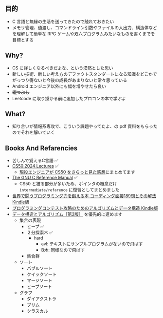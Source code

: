 ## 目的
- C 言語と無縁の生活を送ってきたので触れておきたい
- メモリ管理、値渡し、コマンドライン引数やファイルの入出力、構造体などを理解して簡単な RPG ゲームや双六プログラムみたいなものを書くまでを目標とする

## Why?
- CS に詳しくなるべきだよな、という漠然とした思い
- 新しい技術、新しい考え方のデファクトスタンダートになる知識をどこかでがっつり得ないと今後の成長があまりないと常々思っている
- Android エンジニア以外にも幅を増やせたら良い
- ~~暇つぶし~~
- Leetcode に取り掛かる前に追加したプロコンの本で学ぶよ

## What?
- 知り合いが情報系専攻で、こういう課題やってたよ、の pdf 資料をもらったのでそれを解いていく

## Books And Refarencies
- 苦しんで覚えるC言語 ✅
- [CS50 2024 Lectures](https://www.youtube.com/playlist?list=PLhQjrBD2T381WAHyx1pq-sBfykqMBI7V4) ✅
    - [現役エンジニアが CS50 をさらっと見た感想](https://zenn.dev/rokki08/articles/5b63e02053afb9)にまとめてます
- [The GNU C Reference Manual](https://www.gnu.org/software/gnu-c-manual/gnu-c-manual.html) ✅
    - CS50 と被る部分が多いため、ポインタの概念だけ `intermediate/refarence` に復習としてまとめました
- [世界で闘うプログラミング力を鍛える本 コーディング面接189問とその解法 Kindle版](https://amzn.asia/d/8AFtdwg)
- [プログラミングコンテスト攻略のためのアルゴリズムとデータ構造 Kindle版](https://amzn.asia/d/exOvIiF)
- [データ構造とアルゴリズム［第2版］](https://www.saiensu.co.jp/search/?isbn=978-4-86481-085-2&y=2022) を優先的に進めます
    - 集合の表現
        - ヒープ ✅
        - ２分探索木 ✅
            - hard
                - avl: テキストにサンプルプログラムがないので飛ばす
                - B木: 同様なので飛ばす
        - 集合群
    - ソート
        - バブルソート
        - クイックソート
        - マージソート
        - ヒープソート
    - グラフ
        - ダイアクストラ
        - プリム
        - クラスカル
